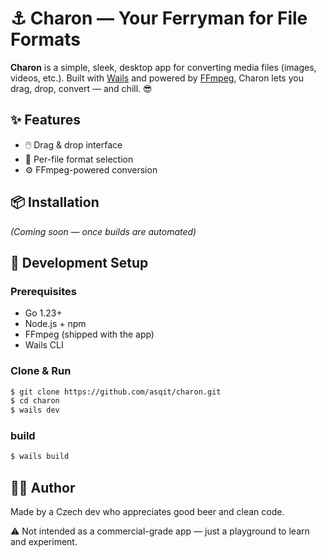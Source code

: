 # ⚓ Charon — Your Ferryman for File Formats

**Charon** is a simple, sleek, desktop app for converting media files (images, videos, etc.).
Built with [Wails](https://wails.io/) and powered by [FFmpeg](https://ffmpeg.org/), Charon lets you drag, drop, convert — and chill. 😎

## ✨ Features

- 🖱️ Drag & drop interface
- 🔁 Per-file format selection
- ⚙️ FFmpeg-powered conversion

## 📦 Installation

*(Coming soon — once builds are automated)*


## 🚀 Development Setup

### Prerequisites

- Go 1.23+
- Node.js + npm
- FFmpeg (shipped with the app)
- Wails CLI


### Clone & Run
```bash
$ git clone https://github.com/asqit/charon.git
$ cd charon
$ wails dev
```

### build
```bash
$ wails build
```


## 🧑‍💻 Author

Made by a Czech dev who appreciates good beer and clean code.

⚠️ Not intended as a commercial-grade app — just a playground to learn and experiment.
